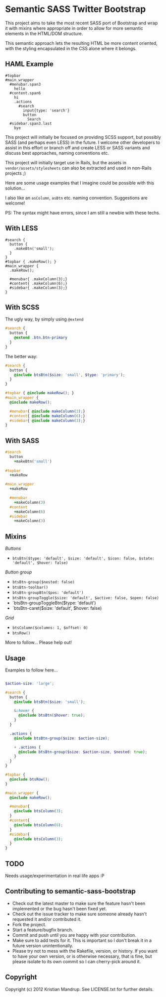 # Semantic SASS Twitter Bootstrap

This project aims to take the most recent SASS port of Bootstrap and wrap it with mixins where appropriate in order to allow for more semantic elements in the HTML/DOM structure. 

This semantic approach lets the resulting HTML be more content oriented, with the styling encapsulated in the CSS alone where it belongs.

## HAML Example

```haml
#topbar
#main_wrapper
  #menubar.span3
    hello
  #content.span6
    hi
    .actions
      #search
        input{type: 'search'}
        button
          Search
  #sidebar.span3.last
    bye
```

This project will initially be focused on providing SCSS support, but possibly SASS (and perhaps even LESS) in the future. I welcome other developers to assist in this effort or branch off and create LESS or SASS variants and discuss best approaches, naming conventions etc.

This project will initially target use in Rails, but the assets in `vendor/assets/stylesheets` can also be extracted and used in non-Rails projects ;)

Here are some usage examples that I imagine could be possible with this solution... 

I also like an `asColumn`, `asBtn` etc. naming convention. Suggestions are welcome!

PS: The syntax might have errors, since I am still a newbie with these techs.

## With LESS

```less
#search {
  button {
    .makeBtn('small');
  }
}
#topbar { .makeRow(); }
#main_wrapper { 
  .makeRow();

  #menubar{ .makeColumn(3);}
  #content{ .makeColumn(6);}
  #sidebar{ .makeColumn(3);}
}  
```

## With SCSS

The ugly way, by simply using `@extend`

```scss
#search {
  button {
    @extend .btn.btn-primary
  }
}
```

The better way:

```scss
#search {
  button {
    @include btsBtn($size: 'small', $type: 'primary');
  }
}
```

```scss
#topbar { @include makeRow(); }
#main_wrapper { 
  @include makeRow();

  #menubar{ @include makeColumn(3);}
  #content{ @include makeColumn(6);}
  #sidebar{ @include makeColumn(3);}
}  
```

## With SASS

```sass
#search
  button
    +makeBtn('small')
  
#topbar 
  +makeRow

#main_wrapper
  +makeRow

  #menubar
    +makeColumn(3)
  #content
    +makeColumn(6)
  #sidebar
    +makeColumn(3)
```

## Mixins

*Buttons*

* `btsBtn($type: 'default', $size: 'default', $icon: false, $state: 'default', $hover: false)`

*Button group*

* `btsBtn-group($nested: false)`
* `btsBtn-toolbar()`
* `btsBtn-groupBtn($pos: 'default')`
* `btsBtn-groupToggle($size: 'default', $active: false, $open: false)`
* `btsBtn-groupToggleBtn($type: 'default')
* `btsBtn-caret($size: 'default', $hover: false)

*Grid*

* `btsColumn($columns: 1, $offset: 0)`
* `btsRow()`

More to follow... Please help out!

## Usage

Examples to follow here...

```scss

$action-size: 'large';

#search {
  button {
    @include btsBtn($size: 'small');

    &:hover {
      @include btsBtn($hover: true);      
    }
  }

  .actions {
    @include btsBtn-group($size: $action-size);

    + .actions {
      @include btsBtn-group($size: $action-size, $nested: true);      
    }
  }
}

#topbar { 
  @include btsRow(); 
}

#main_wrapper { 
  @include makeRow();

  #menubar{ 
    @include btsColumn(3);
  }
  #content{ 
    @include btsColumn(6);
  }
  #sidebar{ 
    @include btsColumn(3);
  }
}  
```

## TODO

Needs usage/experimentation in real life apps :P

## Contributing to semantic-sass-bootstrap
 
* Check out the latest master to make sure the feature hasn't been implemented or the bug hasn't been fixed yet.
* Check out the issue tracker to make sure someone already hasn't requested it and/or contributed it.
* Fork the project.
* Start a feature/bugfix branch.
* Commit and push until you are happy with your contribution.
* Make sure to add tests for it. This is important so I don't break it in a future version unintentionally.
* Please try not to mess with the Rakefile, version, or history. If you want to have your own version, or is otherwise necessary, that is fine, but please isolate to its own commit so I can cherry-pick around it.

## Copyright

Copyright (c) 2012 Kristian Mandrup. See LICENSE.txt for
further details.

